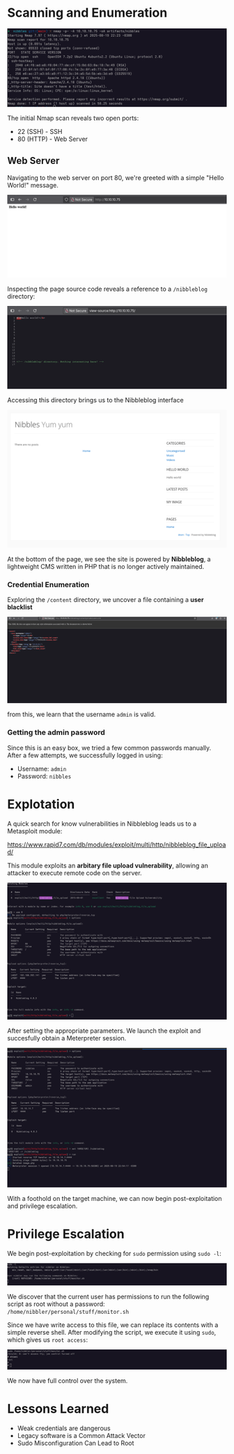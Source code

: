 # Scanning and Enumeration
![nmap](screenshots/nmap-scan.png)

The initial Nmap scan reveals two open ports:

- 22 (SSH) - SSH
- 80 (HTTP) - Web Server

## Web Server

Navigating to the web server on port 80, we're greeted with a simple "Hello World!" message.

![hello-world](screenshots/Web-Hello-World.png)

Inspecting the page source code reveals a reference to a `/nibbleblog` directory:

![source-code](screenshots/Hello-World-Source-Code.png)

Accessing this directory brings us to the Nibbleblog interface

![nibbleblog](screenshots/nibbleblog.png)

At the bottom of the page, we see the site is powered by **Nibbleblog**, a lightweight CMS written in PHP that is no longer actively maintained.

### Credential Enumeration

Exploring the `/content` directory, we uncover a file containing a **user blacklist**

![nibbleblog-user](screenshots/User-Blacklist.png)

from this, we learn that the username `admin` is valid.

### Getting the admin password

Since this is an easy box, we tried a few common passwords manually. After a few attempts, we successfully logged in using:

- Username: `admin`
- Password: `nibbles`


# Explotation

A quick search for know vulnerabilities in Nibbleblog leads us to a Metasploit module:

https://www.rapid7.com/db/modules/exploit/multi/http/nibbleblog_file_upload/

This module exploits an **arbitary file upload vulnerability**, allowing an attacker to execute remote code on the server.

![metasploit-module](screenshots/metasploit-1.png)

After setting the appropriate parameters. We launch the exploit and succesfully obtain a Meterpreter session.

![metasploit-session](screenshots/metasploit-session.png)

With a foothold on the target machine, we can now begin post-exploitation and privilege escalation.

# Privilege Escalation

We begin post-exploitation by checking for `sudo` permission using `sudo -l`:

![sudo-l](screenshots/sudo-l.png)

We discover that the current user has permissions to run the following script as root without a password: `/home/nibbler/personal/stuff/monitor.sh`

Since we have write access to this file, we can replace its contents with a simple reverse shell. After modifying the script, we execute it using `sudo`, which gives us `root access`:

![root-shell](screenshots/root-user.png)

We now have full control over the system.

# Lessons Learned

- Weak credentials are dangerous
- Legacy software is a Common Attack Vector
- Sudo Misconfiguration Can Lead to Root